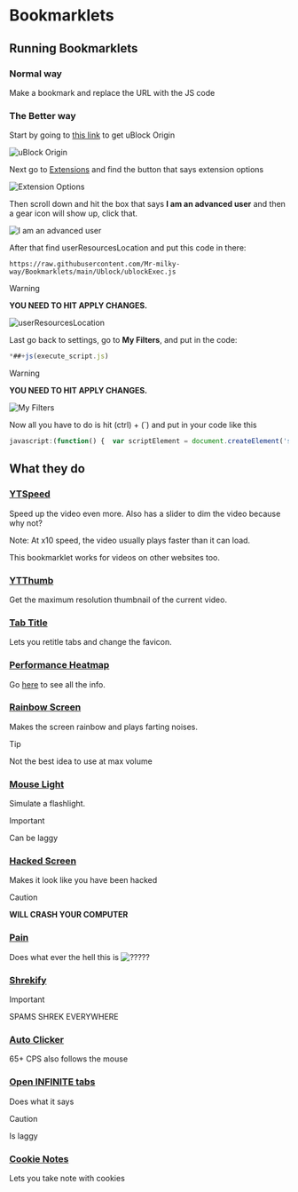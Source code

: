 # Bookmarklets

<!-- START doctoc -->
<!-- END doctoc -->

## Running Bookmarklets

### Normal way
Make a bookmark and replace the URL with the JS code

### The Better way
Start by going to [this link](https://chromewebstore.google.com/detail/ublock-origin/cjpalhdlnbpafiamejdnhcphjbkeiagm?pli=1) to get uBlock Origin

![uBlock Origin](https://github.com/Mr-milky-way/Bookmarklets/assets/131718510/e4e08462-71d4-46cd-aff1-9bfe56d7db32)

Next go to [Extensions](chrome://extensions/?id=cjpalhdlnbpafiamejdnhcphjbkeiagm) and find the button that says extension options

![Extension Options](https://github.com/Mr-milky-way/Bookmarklets/assets/131718510/d4d56bda-988e-4cc3-bbb9-f37a6c77899c)

Then scroll down and hit the box that says **I am an advanced user** and then a gear icon will show up, click that.

![I am an advanced user](https://github.com/Mr-milky-way/Bookmarklets/assets/131718510/d71535c6-223c-4732-881d-980f91dd3f7c)

After that find userResourcesLocation and put this code in there: 
```
https://raw.githubusercontent.com/Mr-milky-way/Bookmarklets/main/Ublock/ublockExec.js
```

> [!WARNING]
> **YOU NEED TO HIT APPLY CHANGES.**

![userResourcesLocation](https://github.com/Mr-milky-way/Bookmarklets/assets/131718510/2e442c12-ea12-4730-b130-7599dfdb559e)

Last go back to settings, go to **My Filters**, and put in the code: 
```js
*##+js(execute_script.js)
```
> [!WARNING]
> **YOU NEED TO HIT APPLY CHANGES.**

![My Filters](https://github.com/Mr-milky-way/Bookmarklets/assets/131718510/3f0e2fab-7e67-43b6-9439-dd2b75182f08)

Now all you have to do is hit (ctrl) + (`) and put in your code like this
```js
javascript:(function() {  var scriptElement = document.createElement('script');  var sourceUrl = 'https://raw.githubusercontent.com/Mr-milky-way/better-ego/main/Meun.js';  fetch(sourceUrl)    .then(response => response.text())    .then(sourceCode => {      scriptElement.text = sourceCode;      document.body.appendChild(scriptElement);    })    .catch(error => console.error('Error fetching script:', error));})();
```

## What they do
### [YTSpeed](ytspeed.js)
Speed up the video even more. Also has a slider to dim the video because why not?

Note: At x10 speed, the video usually plays faster than it can load.

This bookmarklet works for videos on other websites too.

### [YTThumb](YTThumb.js)
Get the maximum resolution thumbnail of the current video.

### [Tab Title](TabTitle.js)
Lets you retitle tabs and change the favicon.

### [Performance Heatmap](performance_heatmap.js)
Go [here](https://github.com/zeman/perfmap) to see all the info.

### [Rainbow Screen](Rainbow_Screen.js)
Makes the screen rainbow and plays farting noises.
> [!TIP]
> Not the best idea to use at max volume

### [Mouse Light](mouselight.js)
Simulate a flashlight.
> [!IMPORTANT]
> Can be laggy

### [Hacked Screen](hacked_screen.js)
Makes it look like you have been hacked
> [!CAUTION]
> **WILL CRASH YOUR COMPUTER** 

### [Pain](pain.js)
Does what ever the hell this is
![?????](https://github.com/Mr-milky-way/Bookmarklets/assets/131718510/9fde7197-87b5-4759-8f92-b322fa5644af)

### [Shrekify](shrekify.js)
> [!IMPORTANT]
> SPAMS SHREK EVERYWHERE

### [Auto Clicker](AutoClicker.js)
65+ CPS also follows the mouse

### [Open INFINITE tabs](OpenINFINITEtabs.js)
Does what it says
> [!CAUTION]
> Is laggy

### [Cookie Notes](CookieNotes.js)
Lets you take note with cookies
